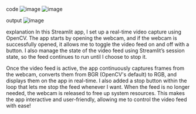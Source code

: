 code
![image](https://github.com/user-attachments/assets/a7ce219e-55be-4651-8fed-65682606b5c2)
![image](https://github.com/user-attachments/assets/cd349174-42f6-4a84-bd6a-23d5e7334e31)



output
![image](https://github.com/user-attachments/assets/f2913ca9-34d0-4ea3-acb9-0d7a38da8873)


explanation
In this Streamlit app, I set up a real-time video capture using OpenCV. The app starts by opening the webcam, and if the webcam is successfully opened, it allows me to toggle the video feed on and off with a button. I also manage the state of the video feed using Streamlit’s session state, so the feed continues to run until I choose to stop it.

Once the video feed is active, the app continuously captures frames from the webcam, converts them from BGR (OpenCV's default) to RGB, and displays them on the app in real-time. I also added a stop button within the loop that lets me stop the feed whenever I want. When the feed is no longer needed, the webcam is released to free up system resources. This makes the app interactive and user-friendly, allowing me to control the video feed with ease!
